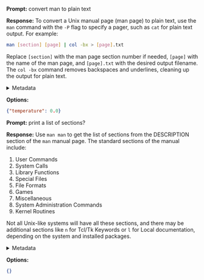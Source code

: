 **Prompt:**
convert man to plain text

**Response:**
To convert a Unix manual page (man page) to plain text, use the `man` command with the `-P` flag to specify a pager, such as `cat` for plain text output. For example:

```sh
man [section] [page] | col -bx > [page].txt
```

Replace `[section]` with the man page section number if needed, `[page]` with the name of the man page, and `[page].txt` with the desired output filename. The `col -bx` command removes backspaces and underlines, cleaning up the output for plain text.

<details><summary>Metadata</summary>

- Duration: 5145 ms
- Datetime: 2023-11-25T13:30:00.871642
- Model: gpt-4-1106-preview

</details>

**Options:**
```json
{"temperature": 0.0}
```

**Prompt:**
print a list of sections?

**Response:**
Use `man man` to get the list of sections from the DESCRIPTION section of the `man` manual page. The standard sections of the manual include:

1. User Commands
2. System Calls
3. Library Functions
4. Special Files
5. File Formats
6. Games
7. Miscellaneous
8. System Administration Commands
9. Kernel Routines

Not all Unix-like systems will have all these sections, and there may be additional sections like `n` for Tcl/Tk Keywords or `l` for Local documentation, depending on the system and installed packages.

<details><summary>Metadata</summary>

- Duration: 6605 ms
- Datetime: 2023-11-25T13:30:39.352741
- Model: gpt-4-1106-preview

</details>

**Options:**
```json
{}
```

